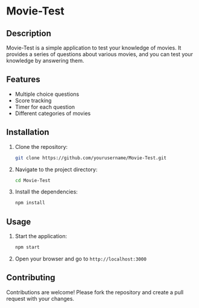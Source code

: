 # Movie-Test

## Description

Movie-Test is a simple application to test your knowledge of movies. It provides a series of questions about various movies, and you can test your knowledge by answering them.

## Features

- Multiple choice questions
- Score tracking
- Timer for each question
- Different categories of movies

## Installation

1. Clone the repository:
    ```sh
    git clone https://github.com/yourusername/Movie-Test.git
    ```
2. Navigate to the project directory:
    ```sh
    cd Movie-Test
    ```
3. Install the dependencies:
    ```sh
    npm install
    ```

## Usage

1. Start the application:
    ```sh
    npm start
    ```
2. Open your browser and go to `http://localhost:3000`

## Contributing

Contributions are welcome! Please fork the repository and create a pull request with your changes.